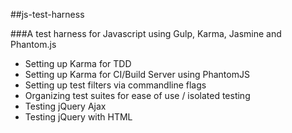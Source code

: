 ##js-test-harness

###A test harness for Javascript using Gulp, Karma, Jasmine and Phantom.js

- Setting up Karma for TDD
- Setting up Karma for CI/Build Server using PhantomJS
- Setting up test filters via commandline flags
- Organizing test suites for ease of use / isolated testing
- Testing jQuery Ajax
- Testing jQuery with HTML